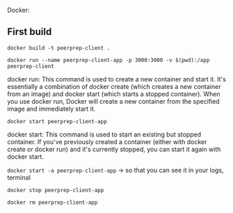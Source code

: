 Docker:

## First build

`docker build -t peerprep-client .`

`docker run --name peerprep-client-app -p 3000:3000 -v $(pwd):/app peerprep-client`

docker run: This command is used to create a new container and start it. It's essentially a combination of docker create (which creates a new container from an image) and docker start (which starts a stopped container). When you use docker run, Docker will create a new container from the specified image and immediately start it.

`docker start peerprep-client-app`

docker start: This command is used to start an existing but stopped container. If you've previously created a container (either with docker create or docker run) and it's currently stopped, you can start it again with docker start.

`docker start -a peerprep-client-app` -> so that you can see it in your logs, terminal

`docker stop peerprep-client-app`

`docker rm peerprep-client-app`
